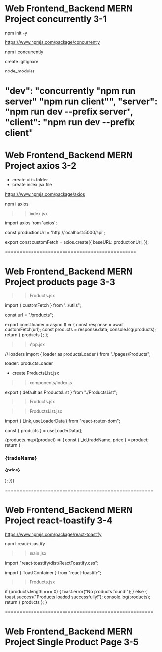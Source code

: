 # Web Frontend_Backend MERN Project concurrently 3-1

npm init -y

https://www.npmjs.com/package/concurrently

npm i concurrently

create .gitignore

node_modules


"dev": "concurrently \"npm run server\" \"npm run client\"",
    "server": "npm run dev --prefix server",
    "client": "npm run dev --prefix client"
===================================
# Web Frontend_Backend MERN Project  axios 3-2

- create utils folder
- create index.jsx file


https://www.npmjs.com/package/axios

npm i axios

>> index.jsx

import axios from 'axios';

const productionUrl = 'http://localhost:5000/api';

export const customFetch = axios.create({
  baseURL: productionUrl,
});


==============================================
# Web Frontend_Backend MERN Project  products page 3-3



>> Products.jsx

import { customFetch } from "../utils";


const url = "/products";

export const loader = async () => {
  const response = await customFetch(url);
  const products = response.data;
  console.log(products);
  return { products };
};

>> App.jsx

// loaders
import { loader as productsLoader } from "./pages/Products";


 loader: productsLoader

- create ProductsList.jsx

>> components/index.js

export { default as ProductsList } from "./ProductsList";


>> Products.jsx

 <div>
      <ProductsList />
    </div>


 >> ProductsList.jsx


import { Link, useLoaderData } from "react-router-dom";


   const { products } = useLoaderData();



   <div className="mt-12 grid gap-y-8">
      {products.map((product) => {
        const { _id,tradeName, price } = product;
         return (
           <Link
             key={_id}
             to={`/products/${_id}`}
             className="p-8 rounded-lg flex flex-col sm:flex-row gap-y-4 flex-wrap  bg-base-100 shadow-xl hover:shadow-2xl duration-300 group"
           >
             <div className="ml-0 sm:ml-16">
               <h3 className="capitalize font-medium text-lg">{tradeName}</h3>
               <h4 className="capitalize text-md text-content">
                 {price}
               </h4>
             </div>
           </Link>
         );
      })}
    </div>

====================================================

# Web Frontend_Backend MERN Project  react-toastify 3-4


https://www.npmjs.com/package/react-toastify

npm i react-toastify

>> main.jsx

import "react-toastify/dist/ReactToastify.css";

import { ToastContainer } from "react-toastify";

<ToastContainer position="top-right" />


>> Products.jsx


 if (products.length === 0) {
    toast.error("No products found!");
  } else {
    toast.success("Products loaded successfully!");
    console.log(products);
    return { products };
  }

====================================================

# Web Frontend_Backend MERN Project  Single Product Page 3-5






   






